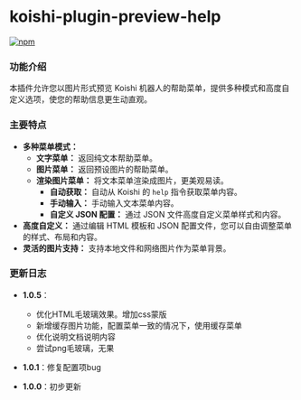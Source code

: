 
# koishi-plugin-preview-help

[![npm](https://img.shields.io/npm/v/koishi-plugin-preview-help?style=flat-square)](https://www.npmjs.com/package/koishi-plugin-preview-help)

  <h3>功能介绍</h3>
  <p>本插件允许您以图片形式预览 Koishi 机器人的帮助菜单，提供多种模式和高度自定义选项，使您的帮助信息更生动直观。</p>

  <h3>主要特点</h3>
  <ul>
    <li><strong>多种菜单模式：</strong>
      <ul>
        <li><strong>文字菜单：</strong> 返回纯文本帮助菜单。</li>
        <li><strong>图片菜单：</strong> 返回预设图片的帮助菜单。</li>
        <li><strong>渲染图片菜单：</strong> 将文本菜单渲染成图片，更美观易读。
          <ul>
            <li><strong>自动获取：</strong> 自动从 Koishi 的 <code>help</code> 指令获取菜单内容。</li>
            <li><strong>手动输入：</strong> 手动输入文本菜单内容。</li>
            <li><strong>自定义 JSON 配置：</strong> 通过 JSON 文件高度自定义菜单样式和内容。</li>
          </ul>
        </li>
      </ul>
    </li>
    <li><strong>高度自定义：</strong> 通过编辑 HTML 模板和 JSON 配置文件，您可以自由调整菜单的样式、布局和内容。</li>
    <li><strong>灵活的图片支持：</strong> 支持本地文件和网络图片作为菜单背景。</li>
  </ul>

### 更新日志

- **1.0.5**：
  - 优化HTML毛玻璃效果。增加css蒙版
  - 新增缓存图片功能，配置菜单一致的情况下，使用缓存菜单
  - 优化说明文档说明内容
  - 尝试png毛玻璃，无果

- **1.0.1**：修复配置项bug

- **1.0.0**：初步更新